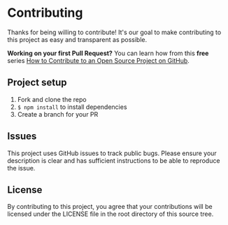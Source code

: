 # Contributing

Thanks for being willing to contribute! It's our goal to make contributing to this project as easy and transparent as possible.

**Working on your first Pull Request?** You can learn how from this **free** series
[How to Contribute to an Open Source Project on GitHub][egghead].

## Project setup

1. Fork and clone the repo
2. `$ npm install` to install dependencies
3. Create a branch for your PR

## Issues

This project uses GitHub issues to track public bugs. Please ensure your description is clear and has sufficient instructions to be able to reproduce the issue.

## License

By contributing to this project, you agree that your contributions will be licensed
under the LICENSE file in the root directory of this source tree.

[egghead]: https://egghead.io/series/how-to-contribute-to-an-open-source-project-on-github